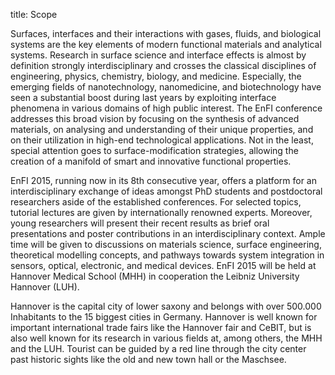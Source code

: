 title: Scope

Surfaces, interfaces and their interactions with gases, fluids, and biological systems are the key elements of modern functional materials and analytical systems. Research in surface science and interface effects is almost by definition strongly interdisciplinary and crosses the classical disciplines of engineering, physics, chemistry, biology, and medicine. Especially, the emerging fields of nanotechnology, nanomedicine, and biotechnology have seen a substantial boost during last years by exploiting interface phenomena in various domains of high public interest. The EnFI conference addresses this broad vision by focusing on the synthesis of advanced materials, on analysing and understanding of their unique properties, and on their utilization in high-end technological applications. Not in the least, special attention goes to surface-modification strategies, allowing the creation of a manifold of smart and innovative functional properties.

EnFI 2015, running now in its 8th consecutive year, offers a platform for an interdisciplinary exchange of ideas amongst PhD students and postdoctoral researchers aside of the established conferences. For selected topics, tutorial lectures are given by internationally renowned experts. Moreover, young researchers will present their recent results as brief oral presentations and poster contributions in an interdisciplinary context. Ample time will be given to discussions on materials science, surface engineering, theoretical modelling concepts, and pathways towards system integration in sensors, optical, electronic, and medical devices. EnFI 2015 will be held at Hannover Medical School (MHH) in cooperation the Leibniz University Hannover (LUH).

Hannover is the capital city of lower saxony and belongs with over 500.000 Inhabitants to the 15 biggest cities in Germany. Hannover is well known for important international trade fairs like the Hannover fair and CeBIT, but is also well known for its research in various fields at, among others, the MHH and the LUH. Tourist can be guided by a red line through the city center past historic sights like the old and new town hall or the Maschsee. 